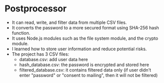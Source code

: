 # Postprocessor
 - It can read, write, and filter data from multiple CSV files.
 - It converts the password to a more secured format using SHA-256 hash function.
 - It uses Node.js modules such as the file system module, and the crypto module.
 - I learned how to store user information and reduce potential risks.
 - The project has 3 CSV files:
    - database.csv: add user data here
    - hash_database.csv: the password is encrypted and stored here
    - filtered_database.csv: it contains filtered data only (if user didn't enter "password" or "consent to mailing", then it will not be filtered)
